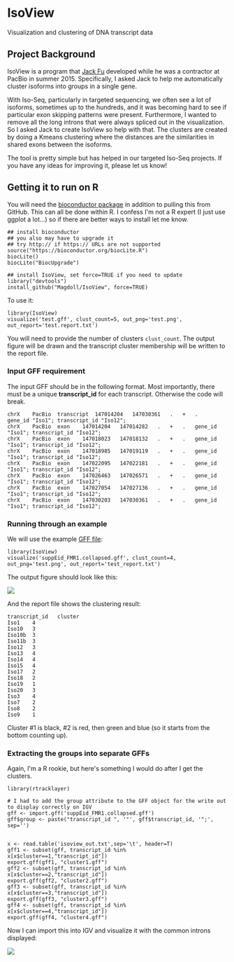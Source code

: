 # IsoView
Visualization and clustering of DNA transcript data

## Project Background

IsoView is a program that [Jack Fu](http://jfubiostats.com/) developed while he was a contractor at PacBio in summer 2015. Specifically, I asked Jack to help me automatically cluster isoforms into groups in a single gene. 

With Iso-Seq, particularly in targeted sequencing, we often see a lot of isoforms, sometimes up to the hundreds, and it was becoming hard to see if particular exon skipping patterns were present. Furthermore, I wanted to remove all the long introns that were always spliced out in the visualization. So I asked Jack to create IsoView so help with that. The clusters are created by doing a Kmeans clustering where the distances are the similarities in shared exons between the isoforms. 

The tool is pretty simple but has helped in our targeted Iso-Seq projects. If you have any ideas for improving it, please let us know!


## Getting it to run on R

You will need the [bioconductor package](https://www.bioconductor.org/install/) in addition to pulling this from GitHub. This can all be done within R. I confess I'm not a R expert (I just use ggplot a lot...) so if there are better ways to install let me know.

```
## install bioconductor 
## you also may have to upgrade it
## try http:// if https:// URLs are not supported
source("https://bioconductor.org/biocLite.R")
biocLite()
biocLite("BiocUpgrade")

## install IsoView, set force=TRUE if you need to update
library("devtools")
install_github("Magdoll/IsoView", force=TRUE)  
```

To use it:

```
library(IsoView)
visualize('test.gff', clust_count=5, out_png='test.png', out_report='test.report.txt')
```

You will need to provide the number of clusters `clust_count`. The output figure will be drawn and the transcript cluster membership will be written to the report file.


### Input GFF requirement

The input GFF should be in the following format. Most importantly, there must be a unique **transcript_id** for each transcript. Otherwise the code will break. 

```
chrX	PacBio	transcript	147014204	147030361	.	+	.	gene_id "Iso1"; transcript_id "Iso12";
chrX	PacBio	exon	147014204	147014282	.	+	.	gene_id "Iso1"; transcript_id "Iso12";
chrX	PacBio	exon	147018023	147018132	.	+	.	gene_id "Iso1"; transcript_id "Iso12";
chrX	PacBio	exon	147018985	147019119	.	+	.	gene_id "Iso1"; transcript_id "Iso12";
chrX	PacBio	exon	147022095	147022181	.	+	.	gene_id "Iso1"; transcript_id "Iso12";
chrX	PacBio	exon	147026463	147026571	.	+	.	gene_id "Iso1"; transcript_id "Iso12";
chrX	PacBio	exon	147027054	147027136	.	+	.	gene_id "Iso1"; transcript_id "Iso12";
chrX	PacBio	exon	147030203	147030361	.	+	.	gene_id "Iso1"; transcript_id "Iso12";
```


### Running through an example

We will use the example [GFF file](https://github.com/Magdoll/IsoView/blob/master/example/suppEid_FMR1.collapsed.gff):

```
library(IsoView)
visualize('suppEid_FMR1.collapsed.gff', clust_count=4, out_png='test.png', out_report='test_report.txt')
```

The output figure should look like this:

![](https://dl.dropboxusercontent.com/u/47842021/wiki_transcriptome/IsoView_example/isoview_out.png)

And the report file shows the clustering result:

```
transcript_id	cluster
Iso1	4
Iso10	3
Iso10b	3
Iso11b	3
Iso12	3
Iso13	4
Iso14	4
Iso15	4
Iso17	2
Iso18	2
Iso19	1
Iso20	3
Iso3	4
Iso7	2
Iso8	2
Iso9	1
```

Cluster #1 is black, #2 is red, then green and blue (so it starts from the bottom counting up).


### Extracting the groups into separate GFFs

Again, I'm a R rookie, but here's something I would do after I get the clusters.

```
library(rtracklayer)

# I had to add the group attribute to the GFF object for the write out to display correctly on IGV
gff <- import.gff('suppEid_FMR1.collapsed.gff')
gff$group <- paste("transcript_id ", '"', gff$transcript_id, '";', sep='')


x <- read.table('isoview_out.txt',sep='\t', header=T)
gff1 <- subset(gff, transcript_id %in% x[x$cluster==1,"transcript_id"])
export.gff(gff1, "cluster1.gff")
gff2 <- subset(gff, transcript_id %in% x[x$cluster==2,"transcript_id"])
export.gff(gff2, "cluster2.gff")
gff3 <- subset(gff, transcript_id %in% x[x$cluster==3,"transcript_id"])
export.gff(gff3, "cluster3.gff")
gff4 <- subset(gff, transcript_id %in% x[x$cluster==4,"transcript_id"])
export.gff(gff4, "cluster4.gff")
```

Now I can import this into IGV and visualize it with the common introns displayed:

![](https://dl.dropboxusercontent.com/u/47842021/wiki_transcriptome/IsoView_example/Screenshot%202016-02-13%2017.55.31.png)



